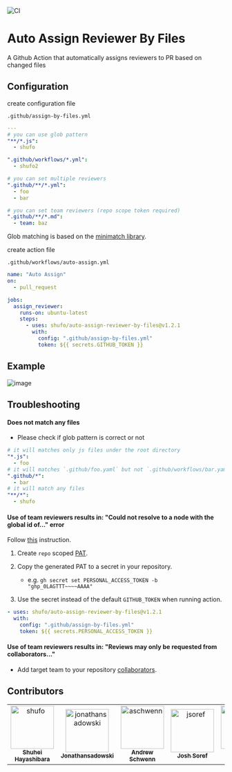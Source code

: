 ![CI](https://github.com/shufo/auto-assign-reviewer-by-assignee/workflows/CI/badge.svg)

# Auto Assign Reviewer By Files

A Github Action that automatically assigns reviewers to PR based on changed files

## Configuration

create configuration file

`.github/assign-by-files.yml`

```yaml
---
# you can use glob pattern
"**/*.js":
  - shufo

".github/workflows/*.yml":
  - shufo2

# you can set multiple reviewers
".github/**/*.yml":
  - foo
  - bar

# you can set team reviewers (repo scope token required)
".github/**/*.md":
  - team: baz
```

Glob matching is based on the [minimatch library](https://github.com/isaacs/minimatch).

create action file

`.github/workflows/auto-assign.yml`

```yaml
name: "Auto Assign"
on:
  - pull_request

jobs:
  assign_reviewer:
    runs-on: ubuntu-latest
    steps:
      - uses: shufo/auto-assign-reviewer-by-files@v1.2.1
        with:
          config: ".github/assign-by-files.yml"
          token: ${{ secrets.GITHUB_TOKEN }}
```

## Example

![image](https://user-images.githubusercontent.com/1641039/80326369-7ee86f00-8873-11ea-9769-887b083575ad.png)

## Troubleshooting

#### Does not match any files

- Please check if glob pattern is correct or not

```yaml
# it will matches only js files under the root directory
"*.js":
  - foo
# it will matches `.github/foo.yaml` but not `.github/workflows/bar.yaml`
".github/*":
  - bar
# it will match any files
"**/*":
  - shufo
```

#### Use of team reviewers results in: "Could not resolve to a node with the global id of..." error

Follow [this](https://github.com/peter-evans/create-pull-request/issues/155#issuecomment-611904487) instruction.

1. Create `repo` scoped [PAT](https://docs.github.com/en/authentication/keeping-your-account-and-data-secure/creating-a-personal-access-token).
2. Copy the generated PAT to a secret in your repository.

   - e.g. `gh secret set PERSONAL_ACCESS_TOKEN -b "ghp_0LAGTTT~~~~AAAA"`

3. Use the secret instead of the default `GITHUB_TOKEN` when running action.

```yaml
- uses: shufo/auto-assign-reviewer-by-files@v1.2.1
  with:
    config: ".github/assign-by-files.yml"
    token: ${{ secrets.PERSONAL_ACCESS_TOKEN }}
```

#### Use of team reviewers results in: "Reviews may only be requested from collaborators..."

- Add target team to your repository [collaborators](https://docs.github.com/en/repositories/managing-your-repositorys-settings-and-features/managing-repository-settings/managing-teams-and-people-with-access-to-your-repository).

## Contributors

<!-- readme: collaborators,contributors -start -->
<table>
	<tbody>
		<tr>
            <td align="center">
                <a href="https://github.com/shufo">
                    <img src="https://avatars.githubusercontent.com/u/1641039?v=4" width="100;" alt="shufo"/>
                    <br />
                    <sub><b>Shuhei Hayashibara</b></sub>
                </a>
            </td>
            <td align="center">
                <a href="https://github.com/jonathansadowski">
                    <img src="https://avatars.githubusercontent.com/u/363749?v=4" width="100;" alt="jonathansadowski"/>
                    <br />
                    <sub><b>Jonathansadowski</b></sub>
                </a>
            </td>
            <td align="center">
                <a href="https://github.com/aschwenn">
                    <img src="https://avatars.githubusercontent.com/u/34226036?v=4" width="100;" alt="aschwenn"/>
                    <br />
                    <sub><b>Andrew Schwenn</b></sub>
                </a>
            </td>
            <td align="center">
                <a href="https://github.com/jsoref">
                    <img src="https://avatars.githubusercontent.com/u/2119212?v=4" width="100;" alt="jsoref"/>
                    <br />
                    <sub><b>Josh Soref</b></sub>
                </a>
            </td>
            <td align="center">
                <a href="https://github.com/kgyrtkirk">
                    <img src="https://avatars.githubusercontent.com/u/1902540?v=4" width="100;" alt="kgyrtkirk"/>
                    <br />
                    <sub><b>Zoltan Haindrich</b></sub>
                </a>
            </td>
            <td align="center">
                <a href="https://github.com/snyk-bot">
                    <img src="https://avatars.githubusercontent.com/u/19733683?v=4" width="100;" alt="snyk-bot"/>
                    <br />
                    <sub><b>Snyk Bot</b></sub>
                </a>
            </td>
		</tr>
	<tbody>
</table>
<!-- readme: collaborators,contributors -end -->
